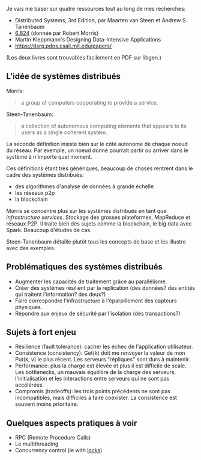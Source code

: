 Je vais me baser sur quatre ressources tout au long de mes recherches:

- Distributed Systems, 3rd Edition, par Maarten van Steen et Andrew S. Tanenbaum 
- [6.824](https://pdos.csail.mit.edu/6.824/schedule.html) (donnée par Robert Morris)
- Martin Kleppmann's Designing Data-Intensive Applications
- https://dsrg.pdos.csail.mit.edu/papers/

(Les deux livres sont trouvables facilement en PDF sur libgen.)

## L'idée de systèmes distribués

Morris:

>a group of computers cooperating to provide a service.

Steen-Tanenbaum:

>a collection of autonomous computing elements that appears to its users as a single coherent system.

La seconde définition insiste bien sur le côté autonome de chaque noeud du réseau. Par exemple, un noeud donné
pourrait partir ou arriver dans le système à n'importe quel moment.

Ces définitions étant très génériques, beaucoup de choses rentrent dans le cadre des systèmes distribués:

- des algorithmes d'analyse de données à grande échelle
- les réseaux p2p
- la blockchain

Morris se concentre plus sur les systèmes distribués en tant que *infrastructure services*. Stockage des
grosses plateformes, MapReduce et réseaux P2P. Il traite bien des sujets comme la blockchain, le big data
avec Spark. Beaucoup d'études de cas.

Steen-Tanenbaum détaille plutôt tous les concepts de base et les illustre avec des exemples.

## Problématiques des systèmes distribués
  
- Augmenter les capacités de traitement grâce au parallélisme.
- Créer des systèmes résilient par la replication (des données? des entités qui traitent l'information? des deux?)
- Faire correspondre l'infrastructure à l'éparpillement des capteurs physiques.
- Répondre aux enjeux de sécurité par l'isolation (des transactions?)

## Sujets à fort enjeu

- Résilience (fault tolerance): cacher les échec de l'application utilisateur.
- Consistence (consistency): Get(k) doit me renvoyer la valeur de mon Put(k, v) le plus récent. Les serveurs "répliques" sont durs à maintenir.
- Performance: plus la charge est élevée et plus il est difficile de scale. Les bottlenecks, un mauvais équilibre de la charge des serveurs, l'initialisation et les interactions entre serveurs qui ne sont pas accélérées.
- Compromis (tradeoffs): les trois points précédents ne sont pas incompatibles, mais difficiles à faire coexister. La consistence est souvent moins prioritaire.

## Quelques aspects pratiques à voir

- RPC (Remote Procedure Calls)
- Le multithreading
- Concurrency control (ie with [locks](https://databasemanagement.fandom.com/wiki/Concurrency_Control))

